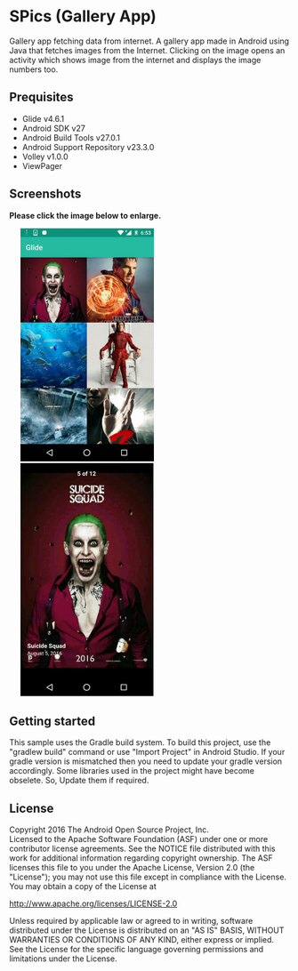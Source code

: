 # SPics (Gallery App)
Gallery app fetching data from internet. A gallery app made in Android using Java that fetches images from 
the Internet. Clicking on the image opens an activity which shows image from the internet and displays the 
image numbers too.

## Prequisites
* Glide v4.6.1
* Android SDK v27
* Android Build Tools v27.0.1
* Android Support Repository v23.3.0
* Volley v1.0.0
* ViewPager

## Screenshots

**Please click the image below to enlarge.**

<img src="https://github.com/Shubhraaaj/SPics/blob/master/app/src/main/res/layout/gallery.jpg" 
height="420" width="240" hspace="20"><img src="https://github.com/Shubhraaaj/SPics/blob/master/app/src/main/res/layout/gallery_2.jpg" 
height="420" width="240" hspace="20">

## Getting started
This sample uses the Gradle build system. 
To build this project, use the "gradlew build" command or use "Import Project" in Android Studio. 
If your gradle version is mismatched then you need to update your gradle version accordingly.
Some libraries used in the project might have become obselete. So, Update them if required.

## License
<p> Copyright 2016 The Android Open Source Project, Inc.<br>
Licensed to the Apache Software Foundation (ASF) under one or more contributor license agreements. 
See the NOTICE file distributed with this work for additional information regarding copyright ownership. 
The ASF licenses this file to you under the Apache License, Version 2.0 (the "License"); 
you may not use this file except in compliance with the License. You may obtain a copy of the License at<br>

http://www.apache.org/licenses/LICENSE-2.0 <br>

Unless required by applicable law or agreed to in writing, software distributed under the License is distributed on an "AS IS" BASIS, 
WITHOUT WARRANTIES OR CONDITIONS OF ANY KIND, either express or implied. See the License for the specific language governing permissions 
and limitations under the License.<p>
